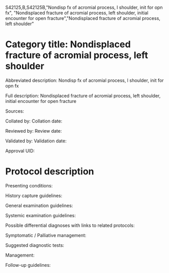 S42125,B,S42125B,"Nondisp fx of acromial process, l shoulder, init for opn fx", "Nondisplaced fracture of acromial process, left shoulder, initial encounter for open fracture","Nondisplaced fracture of acromial process, left shoulder"
# Category title: Nondisplaced fracture of acromial process, left shoulder

Abbreviated description: Nondisp fx of acromial process, l shoulder, init for opn fx

Full description: Nondisplaced fracture of acromial process, left shoulder, initial encounter for open fracture

Sources:

Collated by:
Collation date:

Reviewed by:
Review date:

Validated by:
Validation date:

Approval UID:

# Protocol description

Presenting conditions:

History capture guidelines:

General examination guidelines:

Systemic examination guidelines:

Possible differential diagnoses with links to related protocols:

Symptomatic / Palliative management:

Suggested diagnostic tests:

Management:

Follow-up guidelines:

